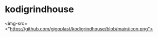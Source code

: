 # kodigrindhouse
<img-src=<"https://github.com/gigoplast/kodigrindhouse/blob/main/icon.png"></img-src>
